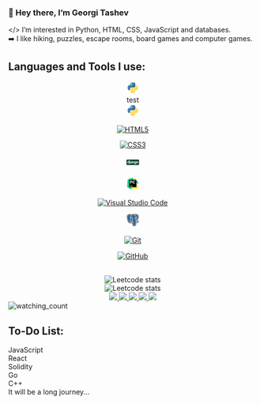 ### :wave: Hey there, I’m Georgi Tashev

</> I’m interested in Python, HTML, CSS, JavaScript and databases.  
➡️ I like hiking, puzzles, escape rooms, board games and computer games.

## Languages and Tools I use:
<div align="center"><img alt="Python" width="26px" src="https://github.com/devicons/devicon/raw/v2.14.0/icons/python/python-original.svg" style="max-width: 100%;"></div>
<div align="center">test
</div>
<div align="center">
        <a target="_blank" rel="noopener noreferrer" href="https://github.com/devicons/devicon/blob/v2.14.0/icons/python/python-original.svg"><img alt="Python" width="26px" src="https://github.com/devicons/devicon/raw/v2.14.0/icons/python/python-original.svg" style="max-width: 100%;"></a>

<a target="_blank" rel="noopener noreferrer nofollow" href="https://camo.githubusercontent.com/f2ce4039c99cf35adde738583ab0fbcd60eaafccf1e949884bda91d0b5c819ce/68747470733a2f2f63646e2e6a7364656c6976722e6e65742f67682f64657669636f6e732f64657669636f6e2f69636f6e732f68746d6c352f68746d6c352d6f726967696e616c2e737667"><img  alt="HTML5" width="26px" src="https://camo.githubusercontent.com/f2ce4039c99cf35adde738583ab0fbcd60eaafccf1e949884bda91d0b5c819ce/68747470733a2f2f63646e2e6a7364656c6976722e6e65742f67682f64657669636f6e732f64657669636f6e2f69636f6e732f68746d6c352f68746d6c352d6f726967696e616c2e737667"></a>

<a target="_blank" rel="noopener noreferrer nofollow" href="https://camo.githubusercontent.com/0da944f181647261c840e34b20ed7e3ca44ddc150869c6ea550cf98d06c81a37/68747470733a2f2f63646e2e6a7364656c6976722e6e65742f67682f64657669636f6e732f64657669636f6e2f69636f6e732f637373332f637373332d6f726967696e616c2e737667"><img  alt="CSS3" width="26px" src="https://camo.githubusercontent.com/0da944f181647261c840e34b20ed7e3ca44ddc150869c6ea550cf98d06c81a37/68747470733a2f2f63646e2e6a7364656c6976722e6e65742f67682f64657669636f6e732f64657669636f6e2f69636f6e732f637373332f637373332d6f726967696e616c2e737667"></a>

<a target="_blank" rel="noopener noreferrer" href="https://github.com/devicons/devicon/blob/v2.14.0/icons/django/django-original.svg"><img alt="Django" width="26px" src="https://github.com/devicons/devicon/raw/v2.14.0/icons/django/django-original.svg"></a>

<a target="_blank" rel="noopener noreferrer" href="https://github.com/devicons/devicon/blob/v2.14.0/icons/pycharm/pycharm-original.svg"><img alt="PyCharm" width="26px" src="https://github.com/devicons/devicon/raw/v2.14.0/icons/pycharm/pycharm-original.svg"></a>

<p dir="auto"><a target="_blank" rel="noopener noreferrer nofollow" href="https://camo.githubusercontent.com/25d07ba4220a3fcadb4af12394d157494ec298dec4ecd86321961427ea18c9e8/68747470733a2f2f63646e2e6a7364656c6976722e6e65742f67682f64657669636f6e732f64657669636f6e2f69636f6e732f7673636f64652f7673636f64652d6f726967696e616c2e737667"><img  alt="Visual Studio Code" width="26px" src="https://camo.githubusercontent.com/25d07ba4220a3fcadb4af12394d157494ec298dec4ecd86321961427ea18c9e8/68747470733a2f2f63646e2e6a7364656c6976722e6e65742f67682f64657669636f6e732f64657669636f6e2f69636f6e732f7673636f64652f7673636f64652d6f726967696e616c2e737667"></a>
    
<a target="_blank" rel="noopener noreferrer" href="https://github.com/devicons/devicon/blob/v2.14.0/icons/postgresql/postgresql-original.svg"><img alt="PostgreSQL" width="26px" src="https://github.com/devicons/devicon/raw/v2.14.0/icons/postgresql/postgresql-original.svg" style="max-width: 100%;"></a>
  

<a target="_blank" rel="noopener noreferrer nofollow" href="https://camo.githubusercontent.com/38827655e1ae0e1518d635ad89e8aa46b7f977c795952245c36a2d58064f1803/68747470733a2f2f63646e2e6a7364656c6976722e6e65742f67682f64657669636f6e732f64657669636f6e2f69636f6e732f6769742f6769742d6f726967696e616c2e737667"><img align="center" alt="Git" width="26px" src="https://camo.githubusercontent.com/38827655e1ae0e1518d635ad89e8aa46b7f977c795952245c36a2d58064f1803/68747470733a2f2f63646e2e6a7364656c6976722e6e65742f67682f64657669636f6e732f64657669636f6e2f69636f6e732f6769742f6769742d6f726967696e616c2e737667"></a>
    <div>
        <a target="_blank" rel="noopener noreferrer nofollow" href="https://user-images.githubusercontent.com/3369400/139447912-e0f43f33-6d9f-45f8-be46-2df5bbc91289.png"><img align="center" alt="GitHub" width="26px" src="https://user-images.githubusercontent.com/3369400/139447912-e0f43f33-6d9f-45f8-be46-2df5bbc91289.png"></a>  
    </div>  
    </div> 
</div>  

<div align="center"> <img alt="Leetcode stats" src="http://github-readme-streak-stats.herokuapp.com?user=xaoccc&theme=github-dark-blue&hide_border=true" width="495px"/>  
</div>

<div align="center">
<img alt="Leetcode stats" src="https://leetcode-stats.vercel.app/api?username=xaocccc&theme=Dark" width="495px"/>  
</div>

<div align="center">
    <a href="https://www.linkedin.com/in/georgi-tashev-3aab33a/">
      <img src="https://img.shields.io/badge/linkedin-%230077B5.svg?style=for-the-badge&logo=linkedin&logoColor=white">
    </a>
    <a href="https://www.facebook.com/georgi.tashev">
      <img src="https://img.shields.io/badge/Facebook-%231877F2.svg?style=for-the-badge&logo=Facebook&logoColor=white">
    </a>
    <a href="mailto:georgi.taschev@gmail.com">
      <img src="https://img.shields.io/badge/Gmail-D14836?style=for-the-badge&logo=gmail&logoColor=white">
    </a>
    <a href="https://discordapp.com/users/tashev_undead#3003">
      <img src="https://img.shields.io/badge/Discord-%235865F2.svg?style=for-the-badge&logo=discord&logoColor=white">
    </a>
    <a href="https://tashev83.blogspot.com/">  
        <img src="https://img.shields.io/badge/Discord-%235865F2.svg?style=for-the-badge&logo=discord&logoColor=white">
    </a>
</div>

<img src="https://komarev.com/ghpvc/?username=xaoccc&color=brightgreen" alt="watching_count" />

## To-Do List:
JavaScript  
React  
Solidity  
Go  
C++  
It will be a long journey...

<!---
https://api.codetabs.com/v1/loc/?github=xaoccc/python
xaoccc/xaoccc is a ✨ special ✨ repository because its `README.md` (this file) appears on your GitHub profile.
You can click the Preview link to take a look at your changes.
--->
